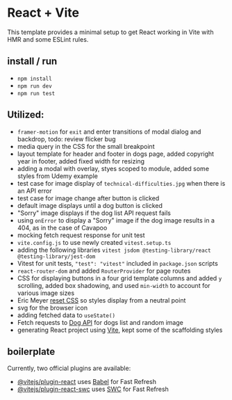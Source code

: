 # React + Vite

This template provides a minimal setup to get React working in Vite with HMR and some ESLint rules.

## install / run

- `npm install`
- `npm run dev`
- `npm run test`

## Utilized:

- `framer-motion` for `exit` and enter transitions of modal dialog and backdrop, todo: review flicker bug
- media query in the CSS for the small breakpoint
- layout template for header and footer in dogs page, added copyright year in footer, added fixed width for resizing
- adding a modal with overlay, styes scoped to module, added some styles from Udemy example
- test case for image display of `technical-difficulties.jpg` when there is an API error
- test case for image change after button is clicked
- default image displays until a dog button is clicked
- "Sorry" image displays if the dog list API request fails
- using `onError` to display a "Sorry" image if the dog image results in a 404, as in the case of Cavapoo
- mocking fetch request response for unit test
- `vite.config.js` to use newly created `vitest.setup.ts`
- adding the following libraries `vitest jsdom @testing-library/react @testing-library/jest-dom`
- Vitest for unit tests, `"test": "vitest"` included in `package.json` scripts
- `react-router-dom` and added `RouterProvider` for page routes
- CSS for displaying buttons in a four grid template columns and added `y` scrolling, added box shadowing, and used `min-width` to account for various image sizes
- Eric Meyer [reset CSS](https://meyerweb.com/eric/tools/css/reset/) so styles display from a neutral point
- svg for the browser icon
- adding fetched data to `useState()`
- Fetch requests to [Dog API](https://dog.ceo/dog-api/) for dogs list and random image
- generating React project using [Vite](https://vitejs.dev/guide/), kept some of the scaffolding styles

## boilerplate

Currently, two official plugins are available:

- [@vitejs/plugin-react](https://github.com/vitejs/vite-plugin-react/blob/main/packages/plugin-react/README.md) uses [Babel](https://babeljs.io/) for Fast Refresh
- [@vitejs/plugin-react-swc](https://github.com/vitejs/vite-plugin-react-swc) uses [SWC](https://swc.rs/) for Fast Refresh
